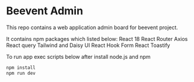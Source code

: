 # Beevent Admin

This repo contains a web application admin board for beevent project. 


It contains npm packages which listed below:
React 18
React Router
Axios
React query
Tailwind and Daisy UI 
React Hook Form
React Toastify


To run app exec scripts below after install node.js and npm
```bash
npm install
npm run dev
```

